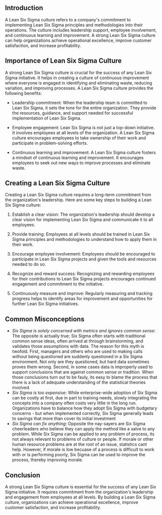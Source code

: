 ## Introduction

A Lean Six Sigma culture refers to a company's commitment to implementing Lean Six Sigma principles and methodologies into their operations. The culture includes leadership support, employee involvement, and continuous learning and improvement. A strong Lean Six Sigma culture can help organizations achieve operational excellence, improve customer satisfaction, and increase profitability.

## Importance of Lean Six Sigma Culture

A strong Lean Six Sigma culture is crucial for the success of any Lean Six Sigma initiative. It helps in creating a culture of continuous improvement where everyone is engaged in identifying and eliminating waste, reducing variation, and improving processes. A Lean Six Sigma culture provides the following benefits:

-   Leadership commitment: When the leadership team is committed to Lean Six Sigma, it sets the tone for the entire organization. They provide the resources, guidance, and support needed for successful implementation of Lean Six Sigma.
    
-   Employee engagement: Lean Six Sigma is not just a top-down initiative. It involves employees at all levels of the organization. A Lean Six Sigma culture encourages employees to take ownership of their work and participate in problem-solving efforts.
    
-   Continuous learning and improvement: A Lean Six Sigma culture fosters a mindset of continuous learning and improvement. It encourages employees to seek out new ways to improve processes and eliminate waste.
    

## Creating a Lean Six Sigma Culture

Creating a Lean Six Sigma culture requires a long-term commitment from the organization's leadership. Here are some key steps to building a Lean Six Sigma culture:

1.  Establish a clear vision: The organization's leadership should develop a clear vision for implementing Lean Six Sigma and communicate it to all employees.
    
2.  Provide training: Employees at all levels should be trained in Lean Six Sigma principles and methodologies to understand how to apply them in their work.
    
3.  Encourage employee involvement: Employees should be encouraged to participate in Lean Six Sigma projects and given the tools and resources needed to do so.
    
4.  Recognize and reward success: Recognizing and rewarding employees for their contributions to Lean Six Sigma projects encourages continued engagement and commitment to the initiative.
    
5.  Continuously measure and improve: Regularly measuring and tracking progress helps to identify areas for improvement and opportunities for further Lean Six Sigma initiatives.
    

## Common Misconceptions

-  *Six Sigma is solely concerned with metrics and ignores common sense*: The opposite is actually true; Six Sigma often starts with traditional common sense ideas, often arrived at through brainstorming, and validates those assumptions with data. The reason for this myth is twofold. First, managers and others who are used to making calls without being questioned are suddenly questioned in a Six Sigma environment. Not only are they questioned, but hard data sometimes proves them wrong. Second, in some cases data is improperly used to support conclusions that are against common sense or tradition. When those conclusions turn out to be fauly, its easy to blame the process that there is a lack of adequate understanding of the statistical theories involved.
- *Six Sigma is too expensive*: While enterprise-wide adoption of Six Sigma  can be costly at first, due in part to training needs, slowly integrating the concepts into a company often costs very little in the long run. Organizations have to balance how they adopt Six Sigma with budgetary concerns - but when implemented correctly, Six Sigma generally leads to savings that more than cover its initial investment
- *Six Sigma can fix anything*: Opposite the nay-sayers are Six Sigma cheerleaders who believe they can apply the method like a salve to any problem. While Six Sigma can be applied to any problem of process, its not always relevant to problems of culture or people. If morale or other human resource problems are at the root of an issue, statistics cant help. However, if morale is low becuase of a process is difficult to work with or is performing poorly, Six Sigma can be used to improve the process, thereby improving morale.

## Conclusion

A strong Lean Six Sigma culture is essential for the success of any Lean Six Sigma initiative. It requires commitment from the organization's leadership and engagement from employees at all levels. By building a Lean Six Sigma culture, organizations can achieve operational excellence, improve customer satisfaction, and increase profitability.